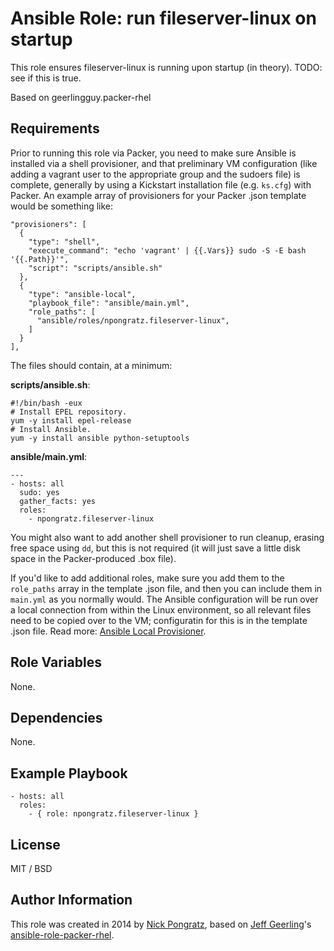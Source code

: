 # Ansible Role: run fileserver-linux on startup

This role ensures fileserver-linux is running upon startup (in theory). TODO: see if this is true.

Based on geerlingguy.packer-rhel

## Requirements

Prior to running this role via Packer, you need to make sure Ansible is installed via a shell provisioner, and that preliminary VM configuration (like adding a vagrant user to the appropriate group and the sudoers file) is complete, generally by using a Kickstart installation file (e.g. `ks.cfg`) with Packer. An example array of provisioners for your Packer .json template would be something like:

    "provisioners": [
      {
        "type": "shell",
        "execute_command": "echo 'vagrant' | {{.Vars}} sudo -S -E bash '{{.Path}}'",
        "script": "scripts/ansible.sh"
      },
      {
        "type": "ansible-local",
        "playbook_file": "ansible/main.yml",
        "role_paths": [
          "ansible/roles/npongratz.fileserver-linux",
        ]
      }
    ],

The files should contain, at a minimum:

**scripts/ansible.sh**:

    #!/bin/bash -eux
    # Install EPEL repository.
    yum -y install epel-release
    # Install Ansible.
    yum -y install ansible python-setuptools

**ansible/main.yml**:

    ---
    - hosts: all
      sudo: yes
      gather_facts: yes
      roles:
        - npongratz.fileserver-linux

You might also want to add another shell provisioner to run cleanup, erasing free space using `dd`, but this is not required (it will just save a little disk space in the Packer-produced .box file).

If you'd like to add additional roles, make sure you add them to the `role_paths` array in the template .json file, and then you can include them in `main.yml` as you normally would. The Ansible configuration will be run over a local connection from within the Linux environment, so all relevant files need to be copied over to the VM; configuratin for this is in the template .json file. Read more: [Ansible Local Provisioner](http://www.packer.io/docs/provisioners/ansible-local.html).

## Role Variables

None.

## Dependencies

None.

## Example Playbook

    - hosts: all
      roles:
        - { role: npongratz.fileserver-linux }

## License

MIT / BSD

## Author Information

This role was created in 2014 by [Nick Pongratz](https://github.com/npongratz), based on [Jeff Geerling](https://github.com/geerlingguy)'s [ansible-role-packer-rhel](https://github.com/geerlingguy/ansible-role-packer-rhel).
